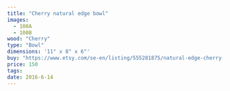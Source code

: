 ```yaml
---
title: "Cherry natural edge bowl"
images:
  - 100A
  - 100B
wood: "Cherry"
type: "Bowl"
dimensions: '11" x 8" x 6"'
buy: "https://www.etsy.com/se-en/listing/555281875/natural-edge-cherry-bowl?ref=shop_home_active_13"
price: 150
tags:
date: 2016-6-14
---
```



